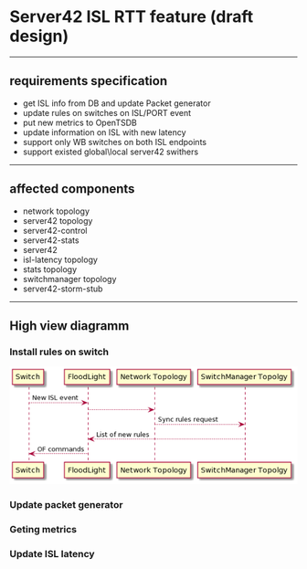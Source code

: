 # Server42 ISL RTT feature (draft design)

---
 
## requirements specification

- get ISL info from DB and update Packet generator
- update rules on switches on ISL/PORT event
- put new metrics to OpenTSDB
- update information on ISL with new latency
- support only WB switches on both ISL endpoints
- support existed global\local server42 swithers

---

## affected components

- network topology
- server42 topology
- server42-control
- server42-stats
- server42
- isl-latency topology
- stats topology
- switchmanager topology
- server42-storm-stub

---

## High view diagramm

### Install rules on switch

![Install rules on switch img](install-rules-on-switch.png)

### Update packet generator

### Geting metrics

### Update ISL latency



